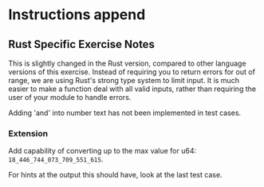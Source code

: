 # Instructions append

## Rust Specific Exercise Notes

This is slightly changed in the Rust version, compared to other
language versions of this exercise.  Instead of requiring you to return
errors for out of range, we are using Rust's strong type system to limit
input.  It is much easier to make a function deal with all valid inputs,
rather than requiring the user of your module to handle errors.

Adding 'and' into number text has not been implemented in test cases.

### Extension

Add capability of converting up to the max value for u64: `18_446_744_073_709_551_615`.

For hints at the output this should have, look at the last test case.
